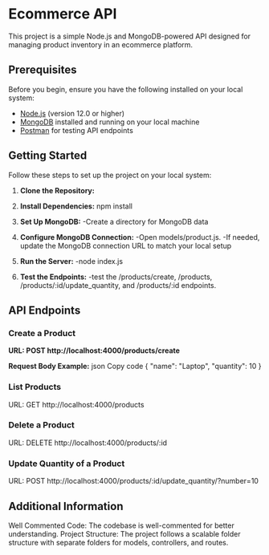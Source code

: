 # Ecommerce API

This project is a simple Node.js and MongoDB-powered API designed for managing product inventory in an ecommerce platform.

## Prerequisites

Before you begin, ensure you have the following installed on your local system:

- [Node.js](https://nodejs.org/) (version 12.0 or higher)
- [MongoDB](https://www.mongodb.com/try/download/community) installed and running on your local machine
- [Postman](https://www.postman.com/downloads/) for testing API endpoints

## Getting Started

Follow these steps to set up the project on your local system:

1. **Clone the Repository:**

2. **Install Dependencies:**
    npm install

3. **Set Up MongoDB:**
    -Create a directory for MongoDB data

4. **Configure MongoDB Connection:**
    -Open models/product.js.
    -If needed, update the MongoDB connection URL to match your local setup

5. **Run the Server:**
    -node index.js

6. **Test the Endpoints:**
    -test the /products/create, /products, /products/:id/update_quantity, and /products/:id endpoints.

## API Endpoints
### Create a Product
**URL: POST http://localhost:4000/products/create**

**Request Body Example:**
json
Copy code
{
    "name": "Laptop",
    "quantity": 10
}

### List Products
URL: GET http://localhost:4000/products

### Delete a Product
URL: DELETE http://localhost:4000/products/:id

### Update Quantity of a Product
URL: POST http://localhost:4000/products/:id/update_quantity/?number=10

## Additional Information
Well Commented Code: The codebase is well-commented for better understanding.
Project Structure: The project follows a scalable folder structure with separate folders for models, controllers, and routes.
